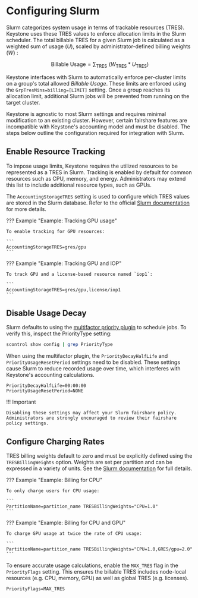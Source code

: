 # Configuring Slurm

Slurm categorizes system usage in terms of trackable resources (TRES).
Keystone uses these TRES values to enforce allocation limits in the Slurm scheduler.
The total billable TRES for a given Slurm job is calculated as a weighted sum of usage $\left ( U \right )$, 
scaled by administrator-defined billing weights $\left ( W \right )$ :

$$ 
\text{Billable Usage} = \sum_\text{TRES} \,\, \left ( W_\text{TRES} * U_\text{TRES} \right )
$$

Keystone interfaces with Slurm to automatically enforce per-cluster limits on a group's total allowed *Billable Usage*.
These limits are enforced using the `GrpTresMins=billing=[LIMIT]` setting.
Once a group reaches its allocation limit, additional Slurm jobs will be prevented from running on the target cluster.

Keystone is agnostic to most Slurm settings and requires minimal modification to an existing cluster.
However, certain fairshare features are incompatible with Keystone's accounting model and must be disabled.
The steps below outline the configuration required for integration with Slurm.

## Enable Resource Tracking

To impose usage limits, Keystone requires the utilized resources to be represented as a TRES in Slurm.
Tracking is enabled by default for common resources such as CPU, memory, and energy.
Administrators may extend this list to include additional resource types, such as GPUs.

The `AccountingStorageTRES` setting is used to configure which TRES values are stored in the Slurm database.
Refer to the official [Slurm documentation](https://slurm.schedmd.com/tres.html#conf) for more details.

??? Example "Example: Tracking GPU usage"

    To enable tracking for GPU resources:

    ```
    AccountingStorageTRES=gres/gpu
    ```

??? Example "Example: Tracking GPU and IOP"

    To track GPU and a license-based resource named `iop1`:

    ```
    AccountingStorageTRES=gres/gpu,license/iop1
    ```

## Disable Usage Decay

Slurm defaults to using the [multifactor priority plugin](https://slurm.schedmd.com/priority_multifactor.html) to schedule jobs.
To verify this, inspect the PriorityType setting:

```bash
scontrol show config | grep PriorityType
```

When using the multifactor plugin, the `PriorityDecayHalfLife` and `PriorityUsageResetPeriod` settings need to be disabled.
These settings cause Slurm to reduce recorded usage over time, which interferes with Keystone's accounting calculations.

```
PriorityDecayHalfLife=00:00:00
PriorityUsageResetPeriod=NONE
```

!!! Important

    Disabling these settings may affect your Slurm fairshare policy.  
    Administrators are strongly encouraged to review their fairshare policy settings.

## Configure Charging Rates

TRES billing weights default to zero and must be explicitly defined using the `TRESBillingWeights` option.
Weights are set per partition and can be expressed in a variety of units.
See the [Slurm documentation](https://slurm.schedmd.com/tres.html) for full details.

??? Example "Example: Billing for CPU"

    To only charge users for CPU usage:

    ```
    PartitionName=partition_name TRESBillingWeights="CPU=1.0"
    ```

??? Example "Example: Billing for CPU and GPU"

    To charge GPU usage at twice the rate of CPU usage:

    ```
    PartitionName=partition_name TRESBillingWeights="CPU=1.0,GRES/gpu=2.0"
    ```

To ensure accurate usage calculations, enable the `MAX_TRES` flag in the `PriorityFlags` setting.
This ensures the billable TRES includes node-local resources (e.g. CPU, memory, GPU) as well as global TRES (e.g. licenses).

```
PriorityFlags=MAX_TRES
```
